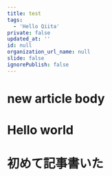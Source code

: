 ```yaml
---
title: test
tags:
  - 'Hello Qiita'
private: false
updated_at: ''
id: null
organization_url_name: null
slide: false
ignorePublish: false
---
```

# new article body
# Hello world
# 初めて記事書いた
